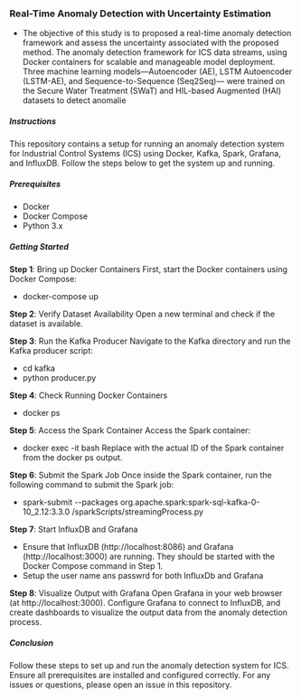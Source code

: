 ### Real-Time Anomaly Detection with Uncertainty Estimation 

- The objective of this study is to proposed a real-time anomaly detection framework and assess the uncertainty associated with the proposed method.  The anomaly detection framework for ICS data streams, using Docker containers for scalable and manageable model deployment. Three machine learning models—Autoencoder (AE), LSTM Autoencoder (LSTM-AE), and Sequence-to-Sequence (Seq2Seq)— were trained on the Secure Water Treatment (SWaT) and HIL-based Augmented (HAI) datasets to detect anomalie 


##### Instructions
This repository contains a setup for running an anomaly detection system for Industrial Control Systems (ICS) using Docker, Kafka, Spark, Grafana, and InfluxDB. 
Follow the steps below to get the system up and running. 
##### Prerequisites
- Docker
- Docker Compose
- Python 3.x 
##### Getting Started 
**Step 1**: Bring up Docker Containers
First, start the Docker containers using Docker Compose: 
   - docker-compose up

**Step 2**: Verify Dataset Availability 
Open a new terminal and check if the dataset is available.

**Step 3**: Run the Kafka Producer
Navigate to the Kafka directory and run the Kafka producer script:  
   - cd kafka
   - python producer.py

**Step 4**: Check Running Docker Containers
   - docker ps

**Step 5**: Access the Spark Container
Access the Spark container:
   - docker exec -it <SparkContainerID> bash
 Replace <SparkContainerID> with the actual ID of the Spark container from the docker ps output.

**Step 6**: Submit the Spark Job
Once inside the Spark container, run the following command to submit the Spark job:
  - spark-submit --packages org.apache.spark:spark-sql-kafka-0-10_2.12:3.3.0 /sparkScripts/streamingProcess.py

**Step 7**: Start InfluxDB and Grafana
- Ensure that InfluxDB (http://localhost:8086) and Grafana (http://localhost:3000) are running. They should be started with the Docker Compose command in Step 1. 
- Setup the user name ans passwrd for both InfluxDb and Grafana 

**Step 8**: Visualize Output with Grafana
Open Grafana in your web browser (at http://localhost:3000). Configure Grafana to connect to InfluxDB, and create dashboards to visualize the output data from the anomaly detection process. 

##### Conclusion
Follow these steps to set up and run the anomaly detection system for ICS. Ensure all prerequisites are installed and configured correctly. For any issues or questions, please open an issue in this repository. 
